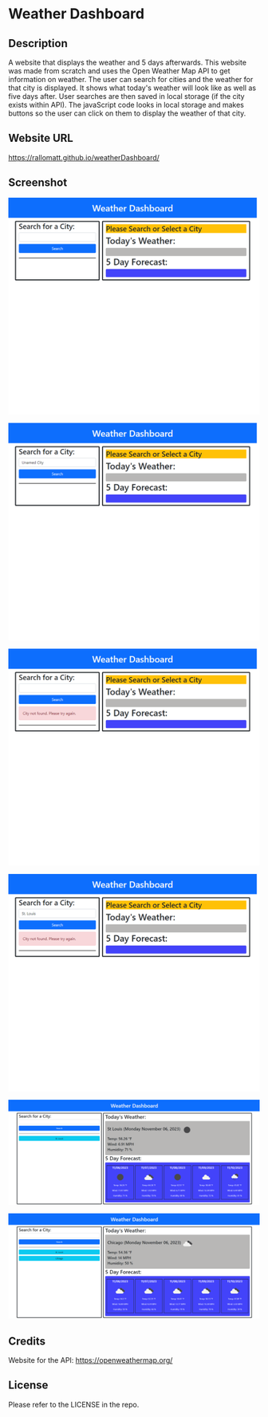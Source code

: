 # Weather Dashboard

## Description

A website that displays the weather and 5 days afterwards. This website was made from scratch and uses the Open Weather Map API to get information on weather. The user can search for cities and the weather for that city is displayed. It shows what today's weather will look like as well as five days after. User searches are then saved in local storage (if the city exists within API). The javaScript code looks in local storage and makes buttons so the user can click on them to display the weather of that city. 

## Website URL

https://rallomatt.github.io/weatherDashboard/

## Screenshot

![alt text](assets/images/weatherDashboard1.png)

![alt text](assets/images/weatherDashboard2.png)

![alt text](assets/images/weatherDashboard3.png)

![alt text](assets/images/weatherDashboard4.png)

![alt text](assets/images/weatherDashboard5.png)

![alt text](assets/images/weatherDashboard6.png)

## Credits

Website for the API: https://openweathermap.org/

## License

Please refer to the LICENSE in the repo.
